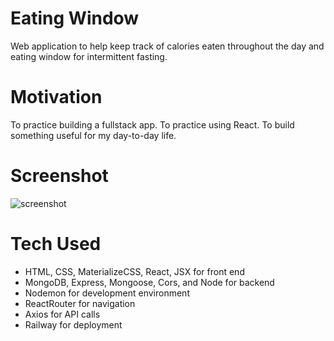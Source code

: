 # Eating Window
Web application to help keep track of calories eaten throughout the day and eating window for intermittent fasting.

# Motivation
To practice building a fullstack app. To practice using React. To build something useful for my day-to-day life.

# Screenshot
![screenshot](https://live.staticflickr.com/65535/50996775797_48737449f7_w.jpg)

# Tech Used
* HTML, CSS, MaterializeCSS, React, JSX for front end
* MongoDB, Express, Mongoose, Cors, and Node for backend
* Nodemon for development environment
* ReactRouter for navigation
* Axios for API calls
* Railway for deployment
